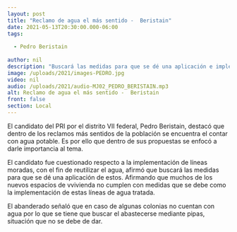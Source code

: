 ```yaml
---
layout: post
title: "Reclamo de agua el más sentido -  Beristain"
date: 2021-05-13T20:30:00.000-06:00
tags:
  
  - Pedro Beristain
  
author: nil
description: "Buscará las medidas para que se dé una aplicación e implementación de líneas moradas."
image: /uploads/2021/images-PEDRO.jpg
video: nil
audio: /uploads/2021/audio-MJ02_PEDRO_BERISTAIN.mp3
alt: Reclamo de agua el más sentido -  Beristain
front: false
section: Local
---
```


El candidato del PRI por el distrito VII federal, Pedro Beristain, destacó que dentro de los reclamos más sentidos de la población se encuentra el contar con agua potable. Es por ello que dentro de sus propuestas se enfocó a darle importancia al tema.

El candidato fue cuestionado respecto a la implementación de líneas moradas, con el fin de reutilizar el agua, afirmó que buscará las medidas para que se dé una aplicación de estos. Afirmando que muchos de los nuevos espacios de vvivienda no cumplen con medidas que se debe como la implementación de estas líneas de agua tratada.

El abanderado señaló que en caso de algunas colonias no cuentan con agua por lo que se tiene que buscar el abastecerse mediante pipas, situación que no se debe de dar.
